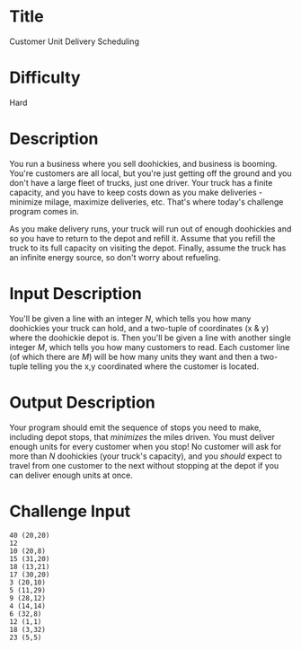 
# Title

Customer Unit Delivery Scheduling

# Difficulty

Hard

# Description

You run a business where you sell doohickies, and business is booming. You're customers are all local, but you're just getting off the ground and you don't have a large fleet of trucks, just one driver. Your truck has a finite capacity, and you have to keep costs down as you make deliveries - minimize milage, maximize deliveries, etc. That's where today's challenge program comes in. 

As you make delivery runs, your truck will run out of enough doohickies and so you have to return to the depot and refill it. Assume that you refill the truck to its full capacity on visiting the depot. Finally, assume the truck has an infinite energy source, so don't worry about refueling.

# Input Description

You'll be given a line with an integer *N*, which tells you how many doohickies your truck can hold, and a two-tuple of coordinates (x & y) where the doohickie depot is. Then you'll be given a line with another single integer *M*, which tells you how many customers to read. Each customer line (of which there are *M*) will be how many units they want and then a two-tuple telling you the x,y coordinated where the customer is located. 

# Output Description

Your program should emit the sequence of stops you need to make, including depot stops, that *minimizes* the miles driven. You must deliver enough units for every customer when you stop! No customer will ask for more than *N* doohickies (your truck's capacity), and you *should* expect to travel from one customer to the next without stopping at the depot if you can deliver enough units at once. 

# Challenge Input

    40 (20,20)
    12
    10 (20,8)
    15 (31,20)
    18 (13,21)
    17 (30,20)
    3 (20,10)
    5 (11,29)
    9 (28,12)
    4 (14,14)
    6 (32,8)
    12 (1,1)
    18 (3,32)
    23 (5,5)

